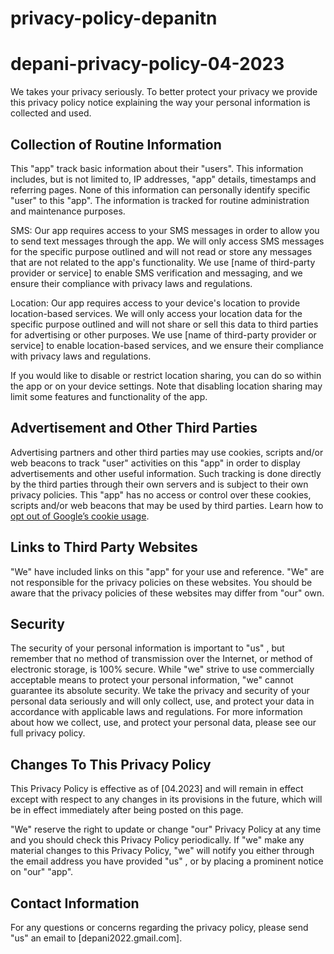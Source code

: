 # privacy-policy-depanitn
# depani-privacy-policy-04-2023

We takes your privacy seriously. To better protect your privacy we provide this privacy policy notice explaining the way your personal information is collected and used.


## Collection of Routine Information

This  "app" track basic information about their  "users". This information includes, but is not limited to, IP addresses, "app" details, timestamps and referring pages. None of this information can personally identify specific  "user" to this  "app". The information is tracked for routine administration and maintenance purposes.

SMS:
Our app requires access to your SMS messages in order  to allow you to send text messages through the app. We will only access SMS messages for the specific purpose outlined and will not read or store any messages that are not related to the app's functionality. We use [name of third-party provider or service] to enable SMS verification and messaging, and we ensure their compliance with privacy laws and regulations.

Location:
Our app requires access to your device's location to provide location-based services. We will only access your location data for the specific purpose outlined and will not share or sell this data to third parties for advertising or other purposes. We use [name of third-party provider or service] to enable location-based services, and we ensure their compliance with privacy laws and regulations.

If you would like to disable or restrict location sharing, you can do so within the app or on your device settings. Note that disabling location sharing may limit some features and functionality of the app.

## Advertisement and Other Third Parties

Advertising partners and other third parties may use cookies, scripts and/or web beacons to track   "user" activities on this  "app" in order to display advertisements and other useful information. Such tracking is done directly by the third parties through their own servers and is subject to their own privacy policies. This  "app" has no access or control over these cookies, scripts and/or web beacons that may be used by third parties. Learn how to [opt out of Google’s cookie usage](http://www.google.com/privacy_ads.html).


## Links to Third Party Websites

"We"  have included links on this  "app" for your use and reference. "We" are not responsible for the privacy policies on these websites. You should be aware that the privacy policies of these websites may differ from "our" own.


## Security

The security of your personal information is important to "us" , but remember that no method of transmission over the Internet, or method of electronic storage, is 100% secure. While "we" strive to use commercially acceptable means to protect your personal information, "we" cannot guarantee its absolute security.
We take the privacy and security of your personal data seriously and will only collect, use, and protect your data in accordance with applicable laws and regulations. For more information about how we collect, use, and protect your personal data, please see our full privacy policy.


## Changes To This Privacy Policy

This Privacy Policy is effective as of [04.2023] and will remain in effect except with respect to any changes in its provisions in the future, which will be in effect immediately after being posted on this page.

"We" reserve the right to update or change "our" Privacy Policy at any time and you should check this Privacy Policy periodically. If "we" make any material changes to this Privacy Policy, "we" will notify you either through the email address you have provided "us" , or by placing a prominent notice on "our"   "app".


## Contact Information

For any questions or concerns regarding the privacy policy, please send "us"  an email to [depani2022.gmail.com].
